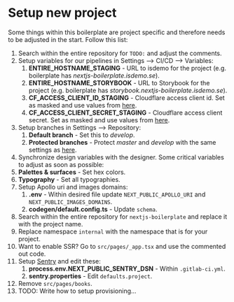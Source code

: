 # Setup new project

Some things within this boilerplate are project specific and therefore needs to be adjusted in the start. Follow this list:

1. Search within the entire repository for `TODO:` and adjust the comments.
2. Setup variables for our pipelines in Settings --> CI/CD --> Variables:
   1. **ENTIRE_HOSTNAME_STAGING** - URL to isdemo for the project (e.g. boilerplate has _nextjs-boilerplate.isdemo.se_).
   2. **ENTIRE_HOSTNAME_STORYBOOK** - URL to Storybook for the project (e.g. boilerplate has _storybook.nextjs-boilerplate.isdemo.se_).
   3. **CF_ACCESS_CLIENT_ID_STAGING** - Cloudflare access client id. Set as masked and use values from [here](https://git.interactivesolutions.se/internal/nextjs-boilerplate/-/settings/ci_cd).
   4. **CF_ACCESS_CLIENT_SECRET_STAGING** - Cloudflare access client secret. Set as masked and use values from [here](https://git.interactivesolutions.se/internal/nextjs-boilerplate/-/settings/ci_cd).
3. Setup branches in Settings --> Repository:
   1. **Default branch** - Set this to _develop_.
   2. **Protected branches** - Protect _master_ and _develop_ with the same settings as [here](https://git.interactivesolutions.se/internal/nextjs-boilerplate/-/settings/repository).
4. Synchronize design variables with the designer. Some critical variables to adjust as soon as possible:
5. **Palettes & surfaces** - Set hex colors.
6. **Typography** - Set all typographies.
7. Setup Apollo uri and images domains:
   1. **.env** - Within desired file update `NEXT_PUBLIC_APOLLO_URI` and `NEXT_PUBLIC_IMAGES_DOMAINS`.
   2. **codegen/default.config.ts** - Update `schema`.
8. Search within the entire repository for `nextjs-boilerplate` and replace it with the project name.
9. Replace namespace `internal` with the namespace that is for your project.
10. Want to enable SSR? Go to `src/pages/_app.tsx` and use the commented out code.
11. Setup [Sentry](https://sentry.interactivesolutions.se/) and edit these:
    1. **process.env.NEXT_PUBLIC_SENTRY_DSN** - Within `.gitlab-ci.yml`.
    2. **sentry.properties** - Edit `defaults.project`.
12. Remove `src/pages/books`.
13. TODO: Write how to setup provisioning...
